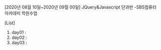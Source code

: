 [2020년 08월 10일~2020년 09월 00일] JQuery&Javascript 단과반 -SBS컴퓨터아카데미 학원수업

[List]
1. day01 : 
2. day02 : 
3. day03 : 
